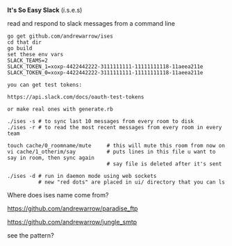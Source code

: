 **It's So Easy Slack** (i.s.e.s)

read and respond to slack messages from a command line

```
go get github.com/andrewarrow/ises
cd that dir
go build
set these env vars
SLACK_TEAMS=2
SLACK_TOKEN_1=xoxp-4422442222-3111111111-11111111118-11aeea211e
SLACK_TOKEN_0=xoxp-4422442222-3111111111-11111111118-11aeea211e

you can get test tokens:

https://api.slack.com/docs/oauth-test-tokens

or make real ones with generate.rb

./ises -s # to sync last 10 messages from every room to disk
./ises -r # to read the most recent messages from every room in every team

touch cache/0_roomname/mute     # this will mute this room from now on
vi cache/1_otherim/say          # puts lines in this file u want to say in room, then sync again
                                # say file is deleted after it's sent

./ises -d # run in daemon mode using web sockets
          # new "red dots" are placed in ui/ directory that you can ls
```

Where does ises name come from?

https://github.com/andrewarrow/paradise_ftp

https://github.com/andrewarrow/jungle_smtp

see the pattern?

